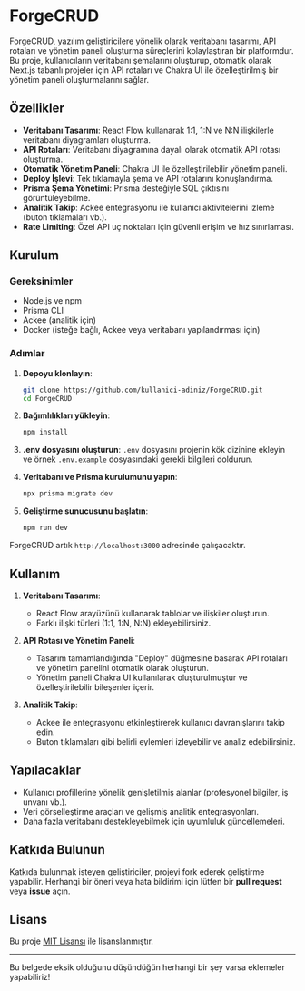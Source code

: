 # ForgeCRUD

ForgeCRUD, yazılım geliştiricilere yönelik olarak veritabanı tasarımı, API rotaları ve yönetim paneli oluşturma süreçlerini kolaylaştıran bir platformdur. Bu proje, kullanıcıların veritabanı şemalarını oluşturup, otomatik olarak Next.js tabanlı projeler için API rotaları ve Chakra UI ile özelleştirilmiş bir yönetim paneli oluşturmalarını sağlar.

## Özellikler

- **Veritabanı Tasarımı**: React Flow kullanarak 1:1, 1:N ve N:N ilişkilerle veritabanı diyagramları oluşturma.
- **API Rotaları**: Veritabanı diyagramına dayalı olarak otomatik API rotası oluşturma.
- **Otomatik Yönetim Paneli**: Chakra UI ile özelleştirilebilir yönetim paneli.
- **Deploy İşlevi**: Tek tıklamayla şema ve API rotalarını konuşlandırma.
- **Prisma Şema Yönetimi**: Prisma desteğiyle SQL çıktısını görüntüleyebilme.
- **Analitik Takip**: Ackee entegrasyonu ile kullanıcı aktivitelerini izleme (buton tıklamaları vb.).
- **Rate Limiting**: Özel API uç noktaları için güvenli erişim ve hız sınırlaması.

## Kurulum

### Gereksinimler

- Node.js ve npm
- Prisma CLI
- Ackee (analitik için)
- Docker (isteğe bağlı, Ackee veya veritabanı yapılandırması için)

### Adımlar

1. **Depoyu klonlayın**:
    ```bash
    git clone https://github.com/kullanici-adiniz/ForgeCRUD.git
    cd ForgeCRUD
    ```

2. **Bağımlılıkları yükleyin**:
    ```bash
    npm install
    ```

3. **.env dosyasını oluşturun**:
   `.env` dosyasını projenin kök dizinine ekleyin ve örnek `.env.example` dosyasındaki gerekli bilgileri doldurun.

4. **Veritabanı ve Prisma kurulumunu yapın**:
    ```bash
    npx prisma migrate dev
    ```

5. **Geliştirme sunucusunu başlatın**:
    ```bash
    npm run dev
    ```

ForgeCRUD artık `http://localhost:3000` adresinde çalışacaktır.

## Kullanım

1. **Veritabanı Tasarımı**: 
   - React Flow arayüzünü kullanarak tablolar ve ilişkiler oluşturun.
   - Farklı ilişki türleri (1:1, 1:N, N:N) ekleyebilirsiniz.

2. **API Rotası ve Yönetim Paneli**:
   - Tasarım tamamlandığında "Deploy" düğmesine basarak API rotaları ve yönetim panelini otomatik olarak oluşturun.
   - Yönetim paneli Chakra UI kullanılarak oluşturulmuştur ve özelleştirilebilir bileşenler içerir.

3. **Analitik Takip**:
   - Ackee ile entegrasyonu etkinleştirerek kullanıcı davranışlarını takip edin.
   - Buton tıklamaları gibi belirli eylemleri izleyebilir ve analiz edebilirsiniz.

## Yapılacaklar

- Kullanıcı profillerine yönelik genişletilmiş alanlar (profesyonel bilgiler, iş unvanı vb.).
- Veri görselleştirme araçları ve gelişmiş analitik entegrasyonları.
- Daha fazla veritabanı destekleyebilmek için uyumluluk güncellemeleri.

## Katkıda Bulunun

Katkıda bulunmak isteyen geliştiriciler, projeyi fork ederek geliştirme yapabilir. Herhangi bir öneri veya hata bildirimi için lütfen bir **pull request** veya **issue** açın.

## Lisans

Bu proje [MIT Lisansı](LICENSE) ile lisanslanmıştır.

---

Bu belgede eksik olduğunu düşündüğün herhangi bir şey varsa eklemeler yapabiliriz!
